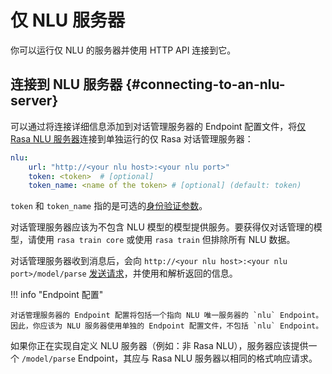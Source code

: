 # 仅 NLU 服务器

你可以运行仅 NLU 的服务器并使用 HTTP API 连接到它。

## 连接到 NLU 服务器 {#connecting-to-an-nlu-server}

可以通过将连接详细信息添加到对话管理服务器的 Endpoint 配置文件，将[仅 Rasa NLU 服务器](/nlu-only/#running-an-nlu-server)连接到单独运行的仅 Rasa 对话管理服务器：

```yaml title="endpoints.yml"
nlu:
    url: "http://<your nlu host>:<your nlu port>"
    token: <token>  # [optional]
    token_name: <name of the token> # [optional] (default: token)
```

`token` 和 `token_name` 指的是可选的[身份验证参数](/http-api/#token-based-auth)。

对话管理服务器应该为不包含 NLU 模型的模型提供服务。要获得仅对话管理的模型，请使用 `rasa train core` 或使用 `rasa train` 但排除所有 NLU 数据。

对话管理服务器收到消息后，会向 `http://<your nlu host>:<your nlu port>/model/parse` [发送请求](https://rasa.com/docs/rasa/pages/http-api#operation/parseModelMessage)，并使用和解析返回的信息。

!!! info "Endpoint 配置"

    对话管理服务器的 Endpoint 配置将包括一个指向 NLU 唯一服务器的 `nlu` Endpoint。因此，你应该为 NLU 服务器使用单独的 Endpoint 配置文件，不包括 `nlu` Endpoint。

如果你正在实现自定义 NLU 服务器（例如：非 Rasa NLU），服务器应该提供一个 `/model/parse` Endpoint，其应与 Rasa NLU 服务器以相同的格式响应请求。
